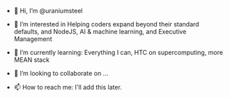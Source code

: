 - 👋 Hi, I’m @uraniumsteel
- 👀 I’m interested in 
       Helping coders expand beyond their standard defaults, and
       NodeJS, AI & machine learning, and
       Executive Management
       
- 🌱 I’m currently learning:
         Everything I can,
         HTC on supercomputing, more MEAN stack
- 💞️ I’m looking to collaborate on ...
- 📫 How to reach me:  I'll add this later.

<!---
uraniumsteel/uraniumsteel is a ✨ special ✨ repository because its `README.md` (this file) appears on your GitHub profile.
You can click the Preview link to take a look at your changes.
--->
